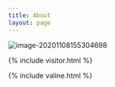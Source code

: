 ```yaml
---
title: About
layout: page
---
```


![image-20201108155304698](https://gitee.com/iililii/loli/raw/master/20201108155314.png)

{% include visitor.html %}

{% include valine.html %}
